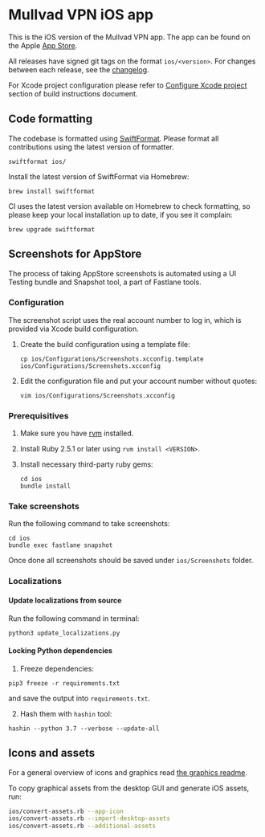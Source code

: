 # Mullvad VPN iOS app

This is the iOS version of the Mullvad VPN app. The app can be found on the Apple [App Store].

All releases have signed git tags on the format `ios/<version>`. For changes between each
release, see the [changelog].

For Xcode project configuration please refer to [Configure Xcode project] section of build 
instructions document.

[App Store]: https://apps.apple.com/us/app/mullvad-vpn/id1488466513
[changelog]: CHANGELOG.md
[Configure Xcode project]: BuildInstructions.md#configure-xcode-project

## Code formatting

The codebase is formatted using [SwiftFormat](https://github.com/nicklockwood/SwiftFormat). Please 
format all contributions using the latest version of formatter.

```
swiftformat ios/
```

Install the latest version of SwiftFormat via Homebrew:

```
brew install swiftformat
```

CI uses the latest version available on Homebrew to check formatting, so please keep your local 
installation up to date, if you see it complain:

```
brew upgrade swiftformat 
```

## Screenshots for AppStore

The process of taking AppStore screenshots is automated using a UI Testing bundle and Snapshot tool,
a part of Fastlane tools.

### Configuration

The screenshot script uses the real account number to log in, which is provided via Xcode build 
configuration.

1. Create the build configuration using a template file:
   
   ```
   cp ios/Configurations/Screenshots.xcconfig.template ios/Configurations/Screenshots.xcconfig
   ```

1. Edit the configuration file and put your account number without quotes:
   
   ```
   vim ios/Configurations/Screenshots.xcconfig
   ```

### Prerequisitives

1. Make sure you have [rvm](https://rvm.io) installed.
1. Install Ruby 2.5.1 or later using `rvm install <VERSION>`.
1. Install necessary third-party ruby gems:
   
   ```
   cd ios
   bundle install
   ```

### Take screenshots

Run the following command to take screenshots:

```
cd ios
bundle exec fastlane snapshot
```

Once done all screenshots should be saved under `ios/Screenshots` folder.

### Localizations

#### Update localizations from source

Run the following command in terminal:

```
python3 update_localizations.py
```

#### Locking Python dependencies

1. Freeze dependencies:

```
pip3 freeze -r requirements.txt
```

and save the output into `requirements.txt`.


2. Hash them with `hashin` tool:

```
hashin --python 3.7 --verbose --update-all
```

## Icons and assets

For a general overview of icons and graphics read [the graphics readme](../graphics/README.md).

To copy graphical assets from the desktop GUI and generate iOS assets, run:
```bash
ios/convert-assets.rb --app-icon
ios/convert-assets.rb --import-desktop-assets
ios/convert-assets.rb --additional-assets
```